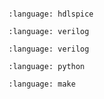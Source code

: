 ```{include} ../../examples/adc/README.md
```

```{literalinclude} ../../examples/adc/flash_adc8.cir
:language: hdlspice
```

```{literalinclude} ../../examples/adc/flash_adc8.v
:language: verilog
```

```{literalinclude} ../../examples/adc/flash_adc8_tb.v
:language: verilog
```

```{literalinclude} ../../examples/adc/test_flash_adc8.py
:language: python
```

```{literalinclude} ../../examples/adc/Makefile
:language: make
```

